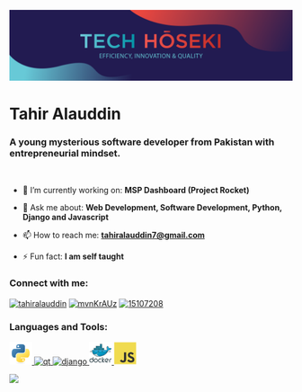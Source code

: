 ![Banner](https://github.com/TahirAlauddin/TahirAlauddin/blob/master/Linkedin%20Banner.png)

# Tahir Alauddin
<h3>A young mysterious software developer from Pakistan with entrepreneurial mindset.</h3>

<br>

- 🔭 I’m currently working on: **MSP Dashboard (Project Rocket)**

- 💬 Ask me about: **Web Development, Software Development, Python, Django and Javascript**

- 📫 How to reach me: **tahiralauddin7@gmail.com**

- ⚡ Fun fact: **I am self taught**

<h3 align="left">Connect with me:</h3>
<p align="left">
<a href="https://linkedin.com/in//tahir-alauddin-a39192212/" target="blank"><img align="center" src="https://raw.githubusercontent.com/rahuldkjain/github-profile-readme-generator/master/src/images/icons/Social/linked-in-alt.svg" alt="tahiralauddin" height="30" width="40" /></a>
<a href="https://discord.gg/mvnKrAUz" target="blank"><img align="center" src="https://raw.githubusercontent.com/rahuldkjain/github-profile-readme-generator/master/src/images/icons/Social/discord.svg" alt="mvnKrAUz" height="30" width="40" /></a>
<a href="https://stackoverflow.com/users/15107208" target="blank"><img align="center" src="https://raw.githubusercontent.com/rahuldkjain/github-profile-readme-generator/master/src/images/icons/Social/stack-overflow.svg" alt="15107208" height="30" width="40" /></a>
</p>


<h3 align="left">Languages and Tools:</h3>
<p align="left">  <a href="https://www.python.org" target="_blank" rel="noreferrer"> <img src="https://raw.githubusercontent.com/devicons/devicon/master/icons/python/python-original.svg" alt="python" width="40" height="40"/> </a> <a href="https://www.qt.io/" target="_blank" rel="noreferrer"> <img src="https://upload.wikimedia.org/wikipedia/commons/0/0b/Qt_logo_2016.svg" alt="qt" width="40" height="40"/> </a>  <a href="https://www.djangoproject.com/" target="_blank" rel="noreferrer"> <img src="https://cdn.worldvectorlogo.com/logos/django.svg" alt="django" width="40" height="40"/> </a> <a href="https://www.docker.com/" target="_blank" rel="noreferrer"> <img src="https://raw.githubusercontent.com/devicons/devicon/master/icons/docker/docker-original-wordmark.svg" alt="docker" width="40" height="40"/> </a>  <a href="https://developer.mozilla.org/en-US/docs/Web/JavaScript" target="_blank" rel="noreferrer"> <img src="https://raw.githubusercontent.com/devicons/devicon/master/icons/javascript/javascript-original.svg" alt="javascript" width="40" height="40"/> </a> </p>



<picture>
  <source
    srcset="https://github-readme-stats-five-rho-71.vercel.app/api?username=TahirAlauddin&show_icons=true&theme=dark&hide=commits"
    media="(prefers-color-scheme: dark)"
  />
  <source
    srcset="https://github-readme-stats-five-rho-71.vercel.app/api?username=TahirAlauddin&show_icons=true&hide=commits"
    media="(prefers-color-scheme: light), (prefers-color-scheme: no-preference)"
  />
  <img src="https://github-readme-stats-five-rho-71.vercel.app/api?username=TahirAlauddin&show_icons=true&hide=commits" />
</picture>


